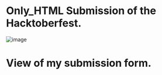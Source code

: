 # Only_HTML Submission of the Hacktoberfest.

![image](https://user-images.githubusercontent.com/72275540/194768536-6f1f7f30-5b78-48b1-855d-941336223490.png)

View of my submission form.
===========================

